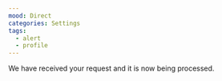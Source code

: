 ```yaml
---
mood: Direct
categories: Settings
tags:
  - alert
  - profile
---
```

We have received your request and it is now being processed.